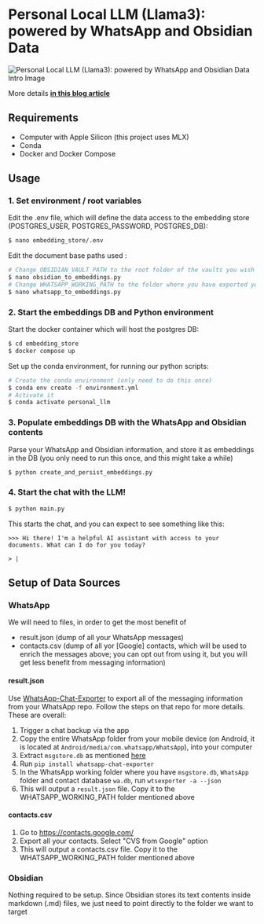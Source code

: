 # Personal Local LLM (Llama3): powered by WhatsApp and Obsidian Data

![Personal Local LLM (Llama3): powered by WhatsApp and Obsidian Data Intro Image](https://github.com/lopespm/agent-trainer/assets/3640622/87bc19b6-268d-4a1e-90f8-a16ce34c80c3)
<intro>

More details **[in this blog article](https://lopespm.github.io/2020/08/03/implementation-autocomplete-system-design.html)**

## Requirements

- Computer with Apple Silicon (this project uses MLX)
- Conda
- Docker and Docker Compose

## Usage

### 1. Set environment / root variables
Edit the .env file, which will define the data access to the embedding store (POSTGRES_USER, POSTGRES_PASSWORD, POSTGRES_DB):
```bash
$ nano embedding_store/.env
```

Edit the document base paths used :
```bash
# Change OBSIDIAN_VAULT_PATH to the root folder of the vaults you wish to add to the database
$ nano obsidian_to_embeddings.py
# Change WHATSAPP_WORKING_PATH to the folder where you have exported your WhatsApp messages data (result.json) and your contacts (contacts.csv) [see below for more details]
$ nano whatsapp_to_embeddings.py
```

### 2. Start the embeddings DB and Python environment
Start the docker container which will host the postgres DB:
```bash
$ cd embedding_store
$ docker compose up
```
Set up the conda environment, for running our python scripts:

```bash
# Create the conda environment (only need to do this once)
$ conda env create -f environment.yml
# Activate it
$ conda activate personal_llm
```

### 3. Populate embeddings DB with the WhatsApp and Obsidian contents

Parse your WhatsApp and Obsidian information, and store it as embeddings in the DB (you only need to run this once, and this might take a while) 
```bash
$ python create_and_persist_embeddings.py
```

### 4. Start the chat with the LLM!

```bash
$ python main.py
```

This starts the chat, and you can expect to see something like this:
```
>>> Hi there! I'm a helpful AI assistant with access to your documents. What can I do for you today?

> |
```

## Setup of Data Sources

### WhatsApp
We will need to files, in order to get the most benefit of 
- result.json (dump of all your WhatsApp messages)
- contacts.csv (dump of all yor [Google] contacts, which will be used to enrich the messages above; you can opt out from using it, but you will get less benefit from messaging information)

#### result.json
Use [WhatsApp-Chat-Exporter](https://github.com/KnugiHK/WhatsApp-Chat-Exporter) to export all of the messaging information from your WhatsApp repo. Follow the steps on that repo for more details. These are overall:
1. Trigger a chat backup via the app
2. Copy the entire WhatsApp folder from your mobile device (on Android, it is located at `Android/media/com.whatsapp/WhatsApp`), into your computer
4. Extract `msgstore.db` as mentioned [here](https://github.com/KnugiHK/WhatsApp-Chat-Exporter?tab=readme-ov-file#unencrypted-whatsapp-database)
4. Run `pip install whatsapp-chat-exporter`
5. In the WhatsApp working folder where you have `msgstore.db`, `WhatsApp` folder and contact database `wa.db`, run `wtsexporter -a --json`
6. This will output a `result.json` file. Copy it to the WHATSAPP_WORKING_PATH folder mentioned above


#### contacts.csv
1. Go to https://contacts.google.com/
2. Export all your contacts. Select "CVS from Google" option
3. This will output a contacts.csv file. Copy it to the WHATSAPP_WORKING_PATH folder mentioned above

### Obsidian
Nothing required to be setup. Since Obsidian stores its text contents inside markdown (.md) files, we just need to point directly to the folder we want to target

